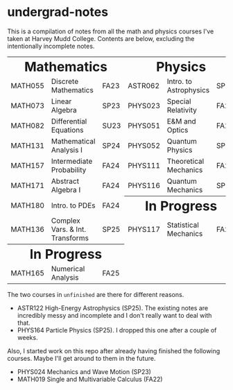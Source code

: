# undergrad-notes

This is a compilation of notes from all the math and physics courses I've taken at Harvey Mudd College.
Contents are below, excluding the intentionally incomplete notes.

<table>
 <tr>
    <th colspan = "3"><b style="font-size:30px">Mathematics</b></td>
    <th colspan = "3"><b style="font-size:30px">Physics</b></td>
 </tr>
 <tr>
    <td>MATH055</td>
    <td>Discrete Mathematics</td>
    <td>FA23</td>
    <td>ASTR062</td>
    <td>Intro. to Astrophysics</td>
    <td>SP24</td>
 </tr>
 <tr>
    <td>MATH073</td>
    <td>Linear Algebra</td>
    <td>SP23</td>
    <td>PHYS023</td>
    <td>Special Relativity</td>
    <td>FA22</td>
 </tr>
 <tr>
    <td>MATH082</td>
    <td>Differential Equations</td>
    <td>SU23</td>
    <td>PHYS051</td>
    <td>E&M and Optics</td>
    <td>FA23</td>
 </tr>
 <tr>
    <td>MATH131</td>
    <td>Mathematical Analysis I</td>
    <td>SP24</td>
    <td>PHYS052</td>
    <td>Quantum Physics</td>
    <td>SP24</td>
 </tr>
 <tr>
    <td>MATH157</td>
    <td>Intermediate Probability</td>
    <td>FA24</td>
    <td>PHYS111</td>
    <td>Theoretical Mechanics</td>
    <td>FA24</td>
 </tr>
 <tr>
    <td>MATH171</td>
    <td>Abstract Algebra I</td>
    <td>FA24</td>
    <td>PHYS116</td>
    <td>Quantum Mechanics</td>
    <td>SP25</td>
 </tr>
 <tr>
    <td>MATH180</td>
    <td>Intro. to PDEs</td>
    <td>FA24</td>
    <th colspan = "3"><b style="font-size:30px">In Progress</b></td>
 </tr>
 <tr>
    <td>MATH136</td>
    <td>Complex Vars. & Int. Transforms </td>
    <td>SP25</td>
    <td>PHYS117</td>
    <td>Statistical Mechanics</td>
    <td>FA25</td>
 </tr>
 <tr>
    <th colspan = "3"><b style="font-size:30px">In Progress</b></td>
    <td></td>
    <td></td>
    <td></td>
 </tr>
 <tr>
    <td>MATH165</td>
    <td>Numerical Analysis</td>
    <td>FA25</td>
    <td></td>
    <td></td>
    <td></td>
 </tr>
</table>

The two courses in `unfinished` are there for different reasons.
* ASTR122 High-Energy Astrophysics (SP25).
The existing notes are incredibly messy and incomplete and I don't really want to deal with that.
* PHYS164 Particle Physics (SP25).
I dropped this one after a couple of weeks.

Also, I started work on this repo after already having finished the following courses.
Maybe I'll get around to them in the future.
* PHYS024 Mechanics and Wave Motion (SP23)
* MATH019 Single and Multivariable Calculus (FA22)
